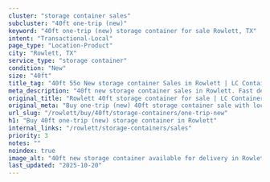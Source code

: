 ```yaml
---
cluster: "storage container sales"
subcluster: "40ft one-trip (new)"
keyword: "40ft one-trip (new) storage container for sale Rowlett, TX"
intent: "Transactional-Local"
page_type: "Location-Product"
city: "Rowlett, TX"
service_type: "storage container"
condition: "New"
size: "40ft"
title_tag: "40ft 55o New storage container Sales in Rowlett | LC Container"
meta_description: "40ft new storage container sales in Rowlett. Fast delivery, competitive pricing. Serving storage containers area. Quote ID: WBI. Call (214) 524-4168 for your free quote today."
original_title: "Rowlett 40ft storage container for sale | LC Container"
original_meta: "Buy one-trip (new) 40ft storage container sale with local delivery in Rowlett, TX. LC Container — local Since 2003. Request a fast quote today."
url_slug: "/rowlett/buy/40ft/storage-containers/one-trip-new"
h1: "Buy 40ft one-trip (new) storage container in Rowlett"
internal_links: "/rowlett/storage-containers/sales"
priority: 3
notes: ""
noindex: true
image_alt: "40ft new storage container available for delivery in Rowlett"
last_updated: "2025-10-20"
---
```


<!-- TODO: Add unique city/inventory copy, images, and internal links here. -->
